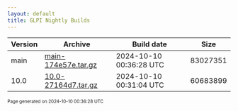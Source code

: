 ```yaml
---
layout: default
title: GLPI Nightly Builds
---
```


Version|Archive|Build date|Size
---|---|---|---
main|[main-174e57e.tar.gz](main-174e57e.tar.gz)|2024-10-10 00:36:28 UTC|83027351
10.0|[10.0-27164d7.tar.gz](10.0-27164d7.tar.gz)|2024-10-10 00:31:04 UTC|60683899

<font size="1">Page generated on 2024-10-10 00:36:28 UTC</font>
